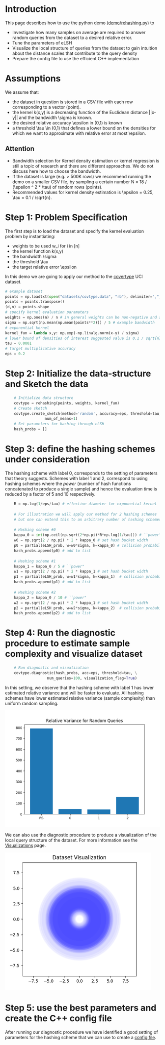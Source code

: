 # Introduction

This page describes how to use the python demo [(demo/rehashing.py)](https://github.com/kexinrong/rehashing/blob/master/demo/rehashing.py) to
- Investigate how many samples on average are required to answer random queries from the dataset to a desired relative error.
- Tune the parameters of eLSH
- Visualize the local structure of queries from the dataset to gain intuition about the distance scales that contribute to the query density
- Prepare the config file to use the efficient C++ implementation

# Assumptions

We assume that:
- the dataset in question is stored in a CSV file with each row corresponding to a vector (point).
- the kernel k(x,y)  is a decreasing function of the Euclidean distance ||x-y|| and the bandwidth \sigma is known. 
- the desired relative accuracy \epsilon in (0,1) is known
- a threshold \tau \in (0,1)  that defines a lower bound on the densities for which we want to approximate with relative error at most \epsilon.

## Attention
- Bandwidth selection for Kernel density estimation or kernel regression is still a topic of research and there are different approaches. We do not discuss here how to choose the bandwidth.
- If the dataset is large (e.g. > 500K rows) we recommend running the demo on a smaller CSV file, by sampling a certain number N = 18 / (\epsilon ^ 2 * \tau) of random rows (points).
- Recommended values for kernel density estimation is \epsilon = 0.25, \tau = 0.1 / \sqrt{n}. 

# Step 1: Problem Specification

The first step is to load the dataset and specify the kernel evaluation problem by instantiating:
- weights to be used w_i for i in [n]
- the kernel function k(x,y)
- the bandwidth \sigma
- the threshold \tau
- the target relative error \epsilon

In this demo we are going to apply our method to the [covertype](https://archive.ics.uci.edu/ml/datasets/Covertype) UCI dataset.
```python
# example dataset
points = np.loadtxt(open("datasets/covtype.data", "rb"), delimiter=",", skiprows=0)
points = points.transpose()
(d,n) = points.shape
# specify kernel evaluation paramaters
weights = np.ones(n) / n # in general weights can be non-negative and sum to 1
sigma = np.sqrt(np.mean(np.mean(points**2))) / 5 # example bandwidth
# exponential kernel
kernel_fun = lambda x,y: np.exp(-np.linalg.norm(x-y) / sigma)
# lower bound of densities of interest suggested value is 0.1 / sqrt{n}
tau = 0.0001
# target multiplicative accuracy
eps = 0.2
```

# Step 2: Initialize the data-structure and Sketch the data
```python
    # Initialize data structure
    covtype = rehashing(points, weights, kernel_fun)
    # Create sketch
    covtype.create_sketch(method='random', accuracy=eps, threshold=tau,\
                  num_of_means=1)
    # Set parameters for hashing through eLSH
    hash_probs = []
```

# Step 3: define the hashing schemes under consideration

The hashing scheme with label 0, corresponds to the setting of parameters that theory suggests. Schemes with label 1 and 2, correspond to using hashing schemes where the *power* (number of hash functions concatenated to produce a single sample) and hence the evaluation time is reduced by a factor of 5 and 10 respectively. 

```python
    R = np.log(1/eps/tau) # effective diameter for exponential kernel

    # For illustration we will apply our method for 2 hashing schemes
    # but one can extend this to an arbitrary number of hashing schemes

    # Hashing scheme #0
    kappa_0 = int(np.ceil(np.sqrt(2*np.pi)*R*np.log(1/tau))) # ``power"
    w0 = np.sqrt(2 / np.pi) * 2 * kappa_0 # set hash bucket width
    p0 = partial(eLSH_prob, w=w0*sigma, k=kappa_0) # collision probability
    hash_probs.append(p0) # add to list

    # Hashing scheme #1
    kappa_1 = kappa_0 / 5 # ``power"
    w1 = np.sqrt(2 / np.pi) * 2 * kappa_1 # set hash bucket width
    p1 = partial(eLSH_prob, w=w1*sigma, k=kappa_1)  # collision probability
    hash_probs.append(p1) # add to list
    
    # Hashing scheme #2
    kappa_2 = kappa_0 / 10 # ``power"
    w2 = np.sqrt(2 / np.pi) * 2 * kappa_1 # set hash bucket width
    p2 = partial(eLSH_prob, w=w2*sigma, k=kappa_2)  # collision probability
    hash_probs.append(p2) # add to list
```
# Step 4: Run the diagnostic procedure to estimate sample complexity and visualize dataset
```python
    # Run diagnostic and visualization
    covtype.diagnostic(hash_probs, acc=eps, threshold=tau, \
                   num_queries=100, visualization_flag=True)
```
In this setting, we observe that the hashing scheme with label 1 has lower estimated relative variance and will be faster to evaluate. All hashing schemes have lower estimated relative variance (sample complexity) than uniform random sampling.

![Diagnostic](https://github.com/kexinrong/rehashing/blob/master/plots/diagnostic.png "Diagnostic")

We can also use the diagnostic procedure to produce a visualization of the local query structure of the dataset. For more information see the [Visualizations](https://github.com/kexinrong/rehashing/wiki/Visualizations) page.

![Visualization](https://github.com/kexinrong/rehashing/blob/master/plots/covertype.png "Visualization")


# Step 5: use the best parameters and create the C++ config file 

After running our diagnostic procedure we have identified a good setting of parameters for the hashing scheme that we can use to create a [config file](https://github.com/kexinrong/rehashing/tree/master/hbe/conf).
